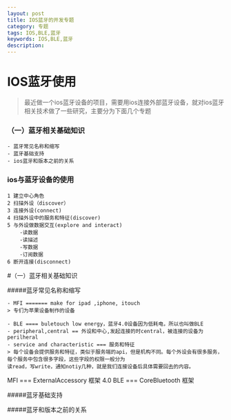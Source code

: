 ```yaml
---
layout: post
title: IOS蓝牙的开发专题
category: 专题
tags: IOS,BLE,蓝牙
keywords: IOS,BLE,蓝牙
description: 
---
```


# IOS蓝牙使用

> 最近做一个ios蓝牙设备的项目，需要用ios连接外部蓝牙设备，就对ios蓝牙相关技术做了一些研究，主要分为下面几个专题

### （一）蓝牙相关基础知识

    - 蓝牙常见名称和缩写
    - 蓝牙基础支持
    - ios蓝牙和版本之前的关系

### ios与蓝牙设备的使用

    1 建立中心角色
    2 扫描外设（discover）
    3 连接外设(connect)
    4 扫描外设中的服务和特征(discover)
    5 与外设做数据交互(explore and interact)
        -读数据
        -读描述
        -写数据
        -订阅数据
    6 断开连接(disconnect)


#（一）蓝牙相关基础知识

#####蓝牙常见名称和缩写

    - MFI ======= make for ipad ,iphone, itouch
    > 专们为苹果设备制作的设备

    - BLE ==== buletouch low energy，蓝牙4.0设备因为低耗电，所以也叫做BLE
    - peripheral,central == 外设和中心,发起连接的时central，被连接的设备为perilheral
    - service and characteristic === 服务和特征
    > 每个设备会提供服务和特征，类似于服务端的api，但是机构不同。每个外设会有很多服务，每个服务中包含很多字段，这些字段的权限一般分为
    读read，写write，通知notiy几种，就是我们连接设备后具体需要回去的内容。
MFI === ExternalAccessory 框架
4.0 BLE  === CoreBluetooth 框架


#####蓝牙基础支持

#####蓝牙和版本之前的关系









[1]: /2013/04/23/deploy-jeklly-blog.html
[2]: http://jekyllrb.com/docs/structure/
[3]: http://jekyllrb.com/docs/templates/
[4]: http://docs.shopify.com/themes/liquid-basics
[5]: http://jekyllrb.com/docs/variables/
[6]: https://github.com/coolnameismy/coolnameismy.github.io